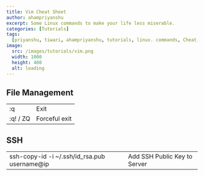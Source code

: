 ```yaml
---
title: Vim Cheat Sheet
author: ahampriyanshu
excerpt: Some Linux commands to make your life less miserable.
categories: [Tutorials]
tags:
  [priyanshu, tiwari, ahampriyanshu, tutorials, linux. commands, Cheat, Sheet]
image:
  src: /images/tutorials/vim.png
  width: 1000
  height: 400
  alt: loading
---
```


## File Management

|          |               |
| -------- | ------------- |
| :q       | Exit          |
| :q! / ZQ | Forceful exit |

## SSH

|                                              |                              |
| -------------------------------------------- | ---------------------------- |
| ssh-copy-id -i ~/.ssh/id_rsa.pub username@ip | Add SSH Public Key to Server |
